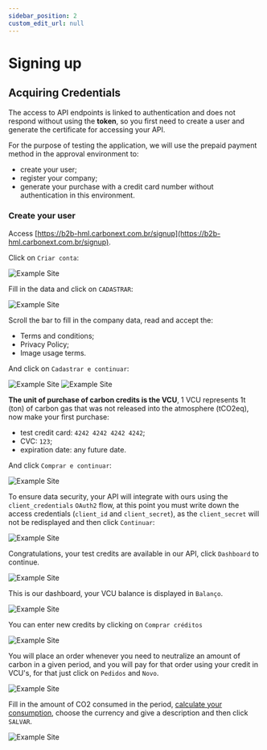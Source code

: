 ```yaml
---
sidebar_position: 2
custom_edit_url: null
---
```


# Signing up

## Acquiring Credentials

The access to API endpoints is linked to authentication and does not respond without using the **token**, so you first need to create a user and generate the certificate for accessing your API.

For the purpose of testing the application, we will use the prepaid payment method in the approval environment to:
- create your user;
- register your company;
- generate your purchase with a credit card number without authentication in this environment.

### Create your user

Access [https://b2b-hml.carbonext.com.br/signup](https://b2b-hml.carbonext.com.br/signup).


Click on `Criar conta`:

![Example Site](/img/examples/signing_up_01.png)


Fill in the data and click on `CADASTRAR`:

![Example Site](/img/examples/signing_up_02.png)


Scroll the bar to fill in the company data, read and accept the:
- Terms and conditions;
- Privacy Policy;
- Image usage terms.

And click on `Cadastrar e continuar`:

![Example Site](/img/examples/signing_up_03.png)
![Example Site](/img/examples/signing_up_04.png)


**The unit of purchase of carbon credits is the VCU**, 1 VCU represents 1t (ton) of carbon gas that was not released into the atmosphere (tCO2eq), now make your first purchase:

- test credit card: `4242 4242 4242 4242`;
- CVC: `123`;
- expiration date: any future date.

And click `Comprar e continuar`:

![Example Site](/img/examples/signing_up_05.png)

To ensure data security, your API will integrate with ours using the `client_credentials` `OAuth2` flow, at this point you must write down the access credentials (`client_id` and `client_secret`), as the `client_secret` will not be redisplayed and then click `Continuar`:

![Example Site](/img/examples/signing_up_06.png)

Congratulations, your test credits are available in our API, click `Dashboard` to continue.

![Example Site](/img/examples/signing_up_07.png)

This is our dashboard, your VCU balance is displayed in `Balanço`.

![Example Site](/img/examples/signing_up_08.png)

You can enter new credits by clicking on `Comprar créditos`

![Example Site](/img/examples/signing_up_09.png)

You will place an order whenever you need to neutralize an amount of carbon in a given period, and you will pay for that order using your credit in VCU's, for that just click on `Pedidos` and `Novo`.

![Example Site](/img/examples/signing_up_10.png)

Fill in the amount of CO2 consumed in the period, [calculate your consumption](https://b2b-hml.carbonext.com.br/calculators/subscription), choose the currency and give a description and then click `SALVAR`.

![Example Site](/img/examples/signing_up_11.png)
